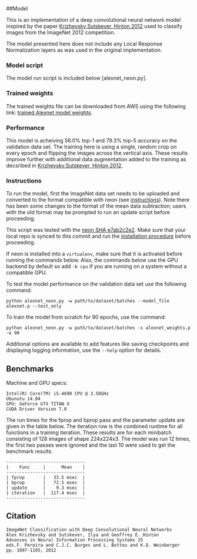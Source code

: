 ##Model

This is an implementation of a deep convolutional neural network model inspired by the paper [Krizhevsky,Sutskever, Hinton 2012](http://papers.nips.cc/paper/4824-imagenet-classification-with-deep-convolutional-neural-networks) used to classify images from the ImageNet 2012 competition.

The model presented here does not include any Local Response Normalization layers as was used in the original implementation.

### Model script
The model run script is included below [alexnet_neon.py].

### Trained weights
The trained weights file can be downloaded from AWS using the following link: [trained Alexnet model weights](https://s3-us-west-1.amazonaws.com/nervana-modelzoo/alexnet/alexnet.p).

### Performance
This model is acheiving 56.0% top-1 and 79.3% top-5 accuracy on the validation data set.  The training here is using a single, random crop on every epoch and flipping the images across the vertical axis.  These results improve further with additional data augmentation added to the training as decsribed in [Krizhevsky,Sutskever, Hinton 2012](http://papers.nips.cc/paper/4824-imagenet-classification-with-deep-convolutional-neural-networks).

### Instructions
To run the model, first the ImageNet data set needs to be uploaded and converted to the format compatible with neon (see  [instructions](http://neon.nervanasys.com/docs/latest/datasets.html#imagenet)).  Note there has been some changes to the format of the mean data subtraction; users with the old format may be prompted to run an update script before proceeding.


This script was tested with the [neon SHA e7ab2c2e2](https://github.com/NervanaSystems/neon/commit/e7ab2c2e27f113a4d36d17ba8c79546faed7d916).  Make sure that your local repo is synced to this commit and run the [installation procedure](http://neon.nervanasys.com/docs/latest/user_guide.html#installation) before proceeding.


If neon is installed into a `virtualenv`, make sure that it is activated before running the commands below.  Also, the commands below use the GPU backend by default so add `-b cpu` if you are running on a system without a compatible GPU.


To test the model performance on the validation data set use the following command:
```
python alexnet_neon.py -w path/to/dataset/batches --model_file alexnet.p --test_only
```

To train the model from scratch for 90 epochs, use the command:
```
python alexnet_neon.py -w path/to/dataset/batches -s alexnet_weights.p -e 90
```

Additional options are available to add features like saving checkpoints and displaying logging information, use the `--help` option for details.


## Benchmarks

Machine and GPU specs:
```
Intel(R) Core(TM) i5-4690 CPU @ 3.50GHz
Ubunutu 14.04
GPU: GeForce GTX TITAN X
CUDA Driver Version 7.0
```

The run times for the fprop and bprop pass and the parameter update are given in the table below.  The iteration row is the combined runtime for all functions in a training iteration.  These results are for each minibatch consisting of 128 images of shape 224x224x3.  The model was run 12 times, the first two passes were ignored and the last 10 were used to get the benchmark results.
```
------------------------------
|    Func     |      Mean    |
------------------------------
| fprop       |   33.5 msec  |
| bprop       |   72.5 msec  |
| update      |    9.3 msec  |
| iteration   |  117.4 msec  |
------------------------------
```


## Citation

```
ImageNet Classification with Deep Convolutional Neural Networks
Alex Krizhevsky and Sutskever, Ilya and Geoffrey E. Hinton
Advances in Neural Information Processing Systems 25
eds.F. Pereira and C.J.C. Burges and L. Bottou and K.Q. Weinberger
pp. 1097-1105, 2012
```


